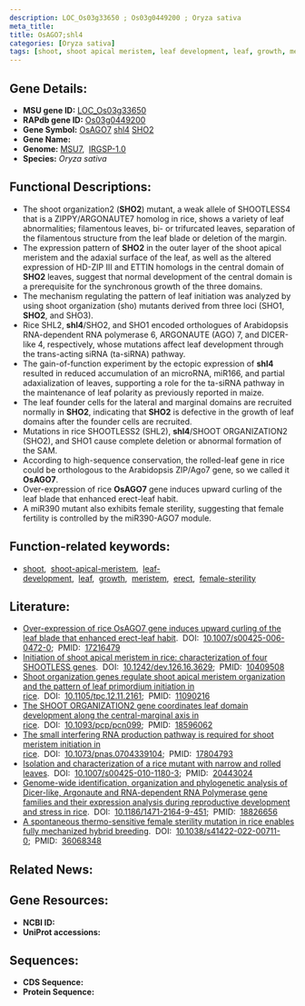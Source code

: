 ```yaml
---
description: LOC_Os03g33650 ; Os03g0449200 ; Oryza sativa
meta_title:
title: OsAGO7;shl4
categories: [Oryza sativa]
tags: [shoot, shoot apical meristem, leaf development, leaf, growth, meristem, erect, female sterility]
---
```


## Gene Details:
- **MSU gene ID:** [LOC_Os03g33650](http://rice.uga.edu/cgi-bin/ORF_infopage.cgi?orf=LOC_Os03g33650)  
- **RAPdb gene ID:** [Os03g0449200](https://rapdb.dna.affrc.go.jp/locus/?name=Os03g0449200)  
- **Gene Symbol:** <u>OsAGO7</u>&nbsp;<u>shl4</u>&nbsp;<u>SHO2</u>
- **Gene Name:**
- **Genome:**  [MSU7](http://rice.uga.edu/),&nbsp;&nbsp;[IRGSP-1.0](https://rapdb.dna.affrc.go.jp/download/irgsp1.html)
- **Species:** *Oryza sativa*

## Functional Descriptions:
   - The shoot organization2 (**SHO2**) mutant, a weak allele of SHOOTLESS4 that is a ZIPPY/ARGONAUTE7 homolog in rice, shows a variety of leaf abnormalities; filamentous leaves, bi- or trifurcated leaves, separation of the filamentous structure from the leaf blade or deletion of the margin.
   - The expression pattern of **SHO2** in the outer layer of the shoot apical meristem and the adaxial surface of the leaf, as well as the altered expression of HD-ZIP III and ETTIN homologs in the central domain of **SHO2** leaves, suggest that normal development of the central domain is a prerequisite for the synchronous growth of the three domains.
   - The mechanism regulating the pattern of leaf initiation was analyzed by using shoot organization (sho) mutants derived from three loci (SHO1, **SHO2**, and SHO3).
   - Rice SHL2, **shl4**/SHO2, and SHO1 encoded orthologues of Arabidopsis RNA-dependent RNA polymerase 6, ARGONAUTE (AGO) 7, and DICER-like 4, respectively, whose mutations affect leaf development through the trans-acting siRNA (ta-siRNA) pathway.
   - The gain-of-function experiment by the ectopic expression of **shl4** resulted in reduced accumulation of an microRNA, miR166, and partial adaxialization of leaves, supporting a role for the ta-siRNA pathway in the maintenance of leaf polarity as previously reported in maize.
   - The leaf founder cells for the lateral and marginal domains are recruited normally in **SHO2**, indicating that **SHO2** is defective in the growth of leaf domains after the founder cells are recruited.
   - Mutations in rice SHOOTLESS2 (SHL2), **shl4**/SHOOT ORGANIZATION2 (SHO2), and SHO1 cause complete deletion or abnormal formation of the SAM.
   - According to high-sequence conservation, the rolled-leaf gene in rice could be orthologous to the Arabidopsis ZIP/Ago7 gene, so we called it **OsAGO7**.
   - Over-expression of rice **OsAGO7** gene induces upward curling of the leaf blade that enhanced erect-leaf habit.
   - A miR390 mutant also exhibits female sterility, suggesting that female fertility is controlled by the miR390-AGO7 module.

## Function-related keywords:
   - [shoot](/tags/shoot/),&nbsp;&nbsp;[shoot-apical-meristem](/tags/shoot-apical-meristem/),&nbsp;&nbsp;[leaf-development](/tags/leaf-development/),&nbsp;&nbsp;[leaf](/tags/leaf/),&nbsp;&nbsp;[growth](/tags/growth/),&nbsp;&nbsp;[meristem](/tags/meristem/),&nbsp;&nbsp;[erect](/tags/erect/),&nbsp;&nbsp;[female-sterility](/tags/female-sterility/)

## Literature:
   - [Over-expression of rice OsAGO7 gene induces upward curling of the leaf blade that enhanced erect-leaf habit](https://www.doi.org/10.1007/s00425-006-0472-0).&nbsp;&nbsp;DOI:&nbsp;&nbsp;[10.1007/s00425-006-0472-0](https://www.doi.org/10.1007/s00425-006-0472-0);&nbsp;&nbsp;PMID:&nbsp;&nbsp;[17216479](https://pubmed.ncbi.nlm.nih.gov/17216479/)
   - [Initiation of shoot apical meristem in rice: characterization of four SHOOTLESS genes](https://www.doi.org/10.1242/dev.126.16.3629).&nbsp;&nbsp;DOI:&nbsp;&nbsp;[10.1242/dev.126.16.3629](https://www.doi.org/10.1242/dev.126.16.3629);&nbsp;&nbsp;PMID:&nbsp;&nbsp;[10409508](https://pubmed.ncbi.nlm.nih.gov/10409508/)
   - [Shoot organization genes regulate shoot apical meristem organization and the pattern of leaf primordium initiation in rice](https://www.doi.org/10.1105/tpc.12.11.2161).&nbsp;&nbsp;DOI:&nbsp;&nbsp;[10.1105/tpc.12.11.2161](https://www.doi.org/10.1105/tpc.12.11.2161);&nbsp;&nbsp;PMID:&nbsp;&nbsp;[11090216](https://pubmed.ncbi.nlm.nih.gov/11090216/)
   - [The SHOOT ORGANIZATION2 gene coordinates leaf domain development along the central-marginal axis in rice](https://www.doi.org/10.1093/pcp/pcn099).&nbsp;&nbsp;DOI:&nbsp;&nbsp;[10.1093/pcp/pcn099](https://www.doi.org/10.1093/pcp/pcn099);&nbsp;&nbsp;PMID:&nbsp;&nbsp;[18596062](https://pubmed.ncbi.nlm.nih.gov/18596062/)
   - [The small interfering RNA production pathway is required for shoot meristem initiation in rice](https://www.doi.org/10.1073/pnas.0704339104).&nbsp;&nbsp;DOI:&nbsp;&nbsp;[10.1073/pnas.0704339104](https://www.doi.org/10.1073/pnas.0704339104);&nbsp;&nbsp;PMID:&nbsp;&nbsp;[17804793](https://pubmed.ncbi.nlm.nih.gov/17804793/)
   - [Isolation and characterization of a rice mutant with narrow and rolled leaves](https://www.doi.org/10.1007/s00425-010-1180-3).&nbsp;&nbsp;DOI:&nbsp;&nbsp;[10.1007/s00425-010-1180-3](https://www.doi.org/10.1007/s00425-010-1180-3);&nbsp;&nbsp;PMID:&nbsp;&nbsp;[20443024](https://pubmed.ncbi.nlm.nih.gov/20443024/)
   - [Genome-wide identification, organization and phylogenetic analysis of Dicer-like, Argonaute and RNA-dependent RNA Polymerase gene families and their expression analysis during reproductive development and stress in rice](https://www.doi.org/10.1186/1471-2164-9-451).&nbsp;&nbsp;DOI:&nbsp;&nbsp;[10.1186/1471-2164-9-451](https://www.doi.org/10.1186/1471-2164-9-451);&nbsp;&nbsp;PMID:&nbsp;&nbsp;[18826656](https://pubmed.ncbi.nlm.nih.gov/18826656/)
   - [A spontaneous thermo-sensitive female sterility mutation in rice enables fully mechanized hybrid breeding](https://www.doi.org/10.1038/s41422-022-00711-0).&nbsp;&nbsp;DOI:&nbsp;&nbsp;[10.1038/s41422-022-00711-0](https://www.doi.org/10.1038/s41422-022-00711-0);&nbsp;&nbsp;PMID:&nbsp;&nbsp;[36068348](https://pubmed.ncbi.nlm.nih.gov/36068348/)

## Related News:

## Gene Resources:
- **NCBI ID:**  []()
- **UniProt accessions:** [](https://www.uniprot.org/uniprotkb//entry)

## Sequences:
- **CDS Sequence:**
- **Protein Sequence:**
